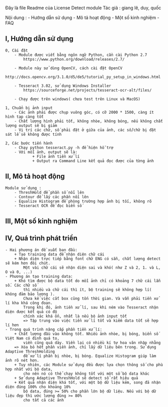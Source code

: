 Đây là file Readme của License Detect module
Tác giả : giang lê, duy, quốc

Nội dung : 
    - Hướng dẫn sử dụng
    - Mô tả hoạt động
    - Một số kinh nghiệm
    - FAQ
 
 
I, Hướng dẫn sử dụng
---------------------
    0, Cài đặt
		- Module được viết bằng ngôn ngữ Python, cần cài Python 2.7
			https://www.python.org/download/releases/2.7/
       
		- Module này sử dùng OpenCV, cách cài đặt OpenCV  
            http://docs.opencv.org/3.1.0/d5/de5/tutorial_py_setup_in_windows.html
            
        - Tesseract 3.02, sử dụng Windows Installer 
            https://sourceforge.net/projects/tesseract-ocr-alt/files/
       
		- Chạy được trên windows( chưa test trên Linux và MacOS)
    
    1, Chuẩn bị ảnh input
        - Các ảnh phải được chụp vuông góc, có cỡ 2000 * 1500, càng ít hình tạp càng tốt         
        - Chất lượng hình phải tốt, không nhòe, không bóng, nếu không chất lượng output sẽ bị giảm    
        - Vị trí các chữ, số phải đặt ở giữa của ảnh, các số/chữ bị đặt sát lề sẽ không được tính                   
    
    2, Các bước tiến hành       
        - Chạy python tesseract.py -h để hiện hỗ trợ
        - Với mỗi ảnh, output sẽ là: 
				+ File ảnh tiền xử lí
				+ Output ra Command Line kết quả đọc được của từng ảnh                               

II, Mô tả hoạt động 
-----------

    Module sử dụng : 
        - ThreshHold để phần số nổi lên 
        - Contour để lấy các phần nổi lên
        - Equalize Histogram đề phòng trường hợp ảnh bị tối, không rõ
		- Tesseract OCR để đọc biển số
        

III, Một số kinh nghiệm
-------------------------


IV, Quá trình phát triển
---------------------------
	- Hai phương án đề xuất ban đầu: 	
		+ Tạo training data để nhận diện chữ cái
		+ Nhận diện trực tiếp bằng font chữ ENG có sẵn, chất lượng detect sẽ kém hơn đôi chút.
			Một vài chữ cái sẽ nhận diện sai và khó( như Z và 2, 1. và L, O và 0, ...)
	- Phương án tạo training data:
		+ Khó tìm được bộ data tốt do mỗi ảnh chỉ có khoảng 7 chữ cái lẫn số. Các chữ số 
			thì nhiều và chữ cái thì ít, bộ training sẽ không hợp lí( không đảm bảo lượng ).
			Chưa kể việc cắt box cũng tốn thời gian. Và vẫn phải tiền xử lí kha khá công đoạn.
			Trong khi đó, ảnh tiền xử lí, sau khi ném vào Tesseract nhận diện được kết quả có độ
			chính xác khá ổn, nhất là nếu bộ ảnh input tốt
			=> Tập trung vào việc tiền xử lí tốt và kiếm data tốt sẽ hợp lí hơn
	- Trong quá trình nâng cấp phần tiền xử lí:
		+ Chất lượng đầu vào không tốt. Nhiều ảnh nhòe, bị bóng, biển số Việt Nam có đinh quá to,
			viền cũng quá dày. Viền lại có nhiều kí tự hoa văn nhập nhằng
		=> Xóa bỏ hết phần viền ảnh, chỉ lấy dữ liệu bên trong. Sử dụng Adaptive ThreshHolding 
			để xử lí phần bị nhòe, bị bóng. Equalize Histogram giúp làm ảnh rõ nét hơn. 
		+ Tuy nhiên, các Module sử dụng đều được lựa chọn thông số cho phù hợp nhất với bộ data, 
			cho nên nó có thể chạy không tốt với một số bộ data khác
		+ Sử dụng Adaptive ThreshHold sẽ detect số rất hiệu quả
		+ Kết quả nhận diện khá tốt, với một bộ dữ liệu kém, song đã nhận diện đúng 100% cho khoảng 10% 
			bộ data, đúng >= 50% cho phần lớn bộ dữ liệu. Nếu với bộ dữ liệu đẹp thì ước lượng đúng >= 80% 
			cho tất cả các ảnh